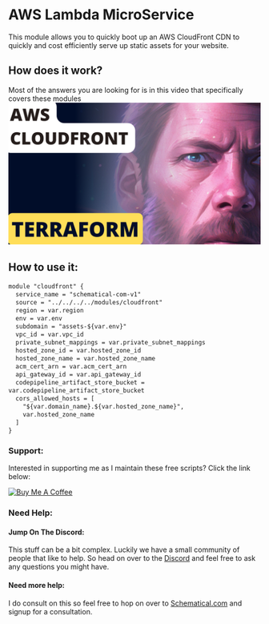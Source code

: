# AWS Lambda MicroService
This module allows you to quickly boot up an AWS CloudFront CDN to quickly and cost efficiently serve up static assets for your website.

## How does it work?
Most of the answers you are looking for is in this video that specifically covers these modules
[![](./thumb.png)](https://youtu.be/0WVFvI69PnE)

## How to use it:
```
module "cloudfront" {
  service_name = "schematical-com-v1"
  source = "../../../../modules/cloudfront"
  region = var.region
  env = var.env
  subdomain = "assets-${var.env}"
  vpc_id = var.vpc_id
  private_subnet_mappings = var.private_subnet_mappings
  hosted_zone_id = var.hosted_zone_id
  hosted_zone_name = var.hosted_zone_name
  acm_cert_arn = var.acm_cert_arn
  api_gateway_id = var.api_gateway_id
  codepipeline_artifact_store_bucket = var.codepipeline_artifact_store_bucket
  cors_allowed_hosts = [
    "${var.domain_name}.${var.hosted_zone_name}",
    var.hosted_zone_name
  ]
}
```


### Support:
Interested in supporting me as I maintain these free scripts? Click the link below:

<a href="https://www.buymeacoffee.com/schematical" target="_blank">
    <img src="https://cdn.buymeacoffee.com/buttons/v2/default-yellow.png" alt="Buy Me A Coffee" style="height: 60px !important;width: 217px !important;" />
</a>






### Need Help:

#### Jump On The Discord:
This stuff can be a bit complex. Luckily we have a small community of people that like to help.
So head on over to the [Discord](https://discord.gg/F6cErPe6VJ) and feel free to ask any questions you might have.

#### Need more help:
I do consult on this so feel free to hop on over to [Schematical.com](https://schematical.com?utm_source=github_sc-terraform-cicd) and signup for a consultation.






